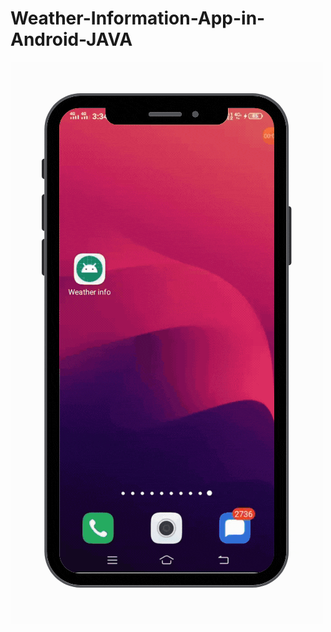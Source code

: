 # Weather-Information-App-in-Android-JAVA
<img src="Copy of Copy of Copy of Copy of Copy of Untitled Design (14).gif">
